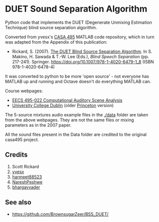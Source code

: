 # DUET Sound Separation Algorithm

Python code that implements the DUET (Degenerate Unmixing Estimation Technique) blind source separation algorithm.

Converted from yvesx's [CASA 495](https://github.com/yvesx/casa495) MATLAB code repository, which in turn was adapted from the Appendix of this publication:

- Rickard, S. (2007). [The DUET Blind Source Separation Algorithm](https://web.archive.org/web/20170513041921/http://www.cs.northwestern.edu/~pardo/courses/casa/papers/DuetSourceSeparationTutorial). In S. Makino, H. Sawada & T.-W. Lee (Eds.), *Blind Speech Separation* (pp. 217-241). Springer. <https://doi.org/10.1007/978-1-4020-6479-1_8> (ISBN 978-1-4020-6478-4)

It was converted to python to be more 'open source' - not everyone has MATLAB up and running and Octave doesn't do everything MATLAB can.

Course webpages:

- [EECS 495-022 Computational Auditory Scene Analysis](https://web.archive.org/web/20180521125513/http://www.cs.northwestern.edu/~pardo/courses/casa/papers.php)
- [University College Dublin](https://web.archive.org/web/20100329094309/http://eleceng.ucd.ie/~srickard/bss.html) (older [Princeton](https://web.archive.org/web/20050212232452/http://www.princeton.edu:80/~srickard/bss.html) version)

The 5-source mixtures audio example files in the [./data](./data/) folder are taken from the above webpages.  They are not the same files or mixing parameters as in the 2007 paper.

All the sound files present in the Data folder are credited to the original casa495 project.

## Credits

1. Scott Rickard
2. [yvesx](https://github.com/yvesx/casa495)
3. [harmeet88523](https://github.com/harmeet88523/CASA495_Python_Port)
4. [NareshPeshwe](https://github.com/NareshPeshwe/CASA495-Python-Code)
5. [bhargavvader](https://github.com/bhargavvader/CASApythonPort)

## See also

- <https://github.com/BrownsugarZeer/BSS_DUET/>
